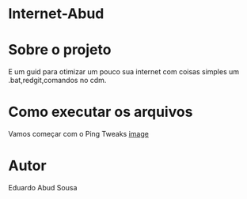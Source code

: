 # Internet-Abud

# Sobre o projeto
E um guid para otimizar um pouco sua internet com coisas simples um .bat,redgit,comandos no cdm.

# Como executar os arquivos

Vamos começar com o Ping Tweaks
[image](https://user-images.githubusercontent.com/82381207/132030490-822647fc-ae76-42d1-87ce-49e9ce0f993c.png)

# Autor

Eduardo Abud Sousa
